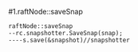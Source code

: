 #1.raftNode::saveSnap

```
raftNode::saveSnap
--rc.snapshotter.SaveSnap(snap);
----s.save(&snapshot)//snapshotter

```